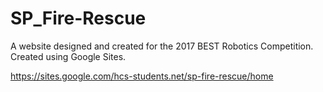 # SP_Fire-Rescue
A website designed and created for the 2017 BEST Robotics Competition.
Created using Google Sites.

https://sites.google.com/hcs-students.net/sp-fire-rescue/home
